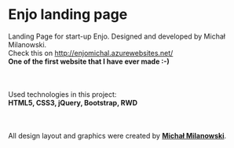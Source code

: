 # Enjo landing page
Landing Page for start-up Enjo. Designed and developed by Michał Milanowski.<br>
Check this on http://enjomichal.azurewebsites.net/<br>
__One of the first website that I have ever made :-)__<br>
<p style="margin-top: 50px;">Used technologies in this project:<br>
<strong>HTML5, CSS3, jQuery, Bootstrap, RWD</strong></p>
<p style="margin-top: 50px;">All design layout and graphics were created by <strong><a href="https://www.facebook.com/michalmlub">Michał Milanowski</a></strong>.</p>
